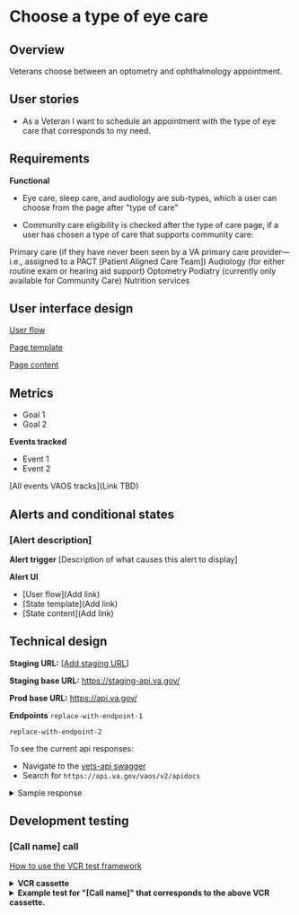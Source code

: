 # Choose a type of eye care

## Overview
Veterans choose between an optometry and ophthalmology appointment.
## User stories

- As a Veteran I want to schedule an appointment with the type of eye care that corresponds to my need. 

## Requirements

**Functional**
<!-- What the system should do in order to meet the user's needs (see user stories.) These are the aspects of the feature that the user can detect. -->
- Eye care, sleep care, and audiology are sub-types, which a user can choose from the page after "type of care"

- Community care eligibility is checked after the type of care page, if a user has chosen a type of care that supports community care:

Primary care (if they have never been seen by a VA primary care provider—i.e., assigned to a PACT [Patient Aligned Care Team])
Audiology (for either routine exam or hearing aid support)
Optometry
Podiatry (currently only available for Community Care)
Nutrition services


## User interface design

[User flow](https://www.figma.com/file/xRs9s6QWoBPRhpdYCGc3cV/User-Flow?type=whiteboard&node-id=155-31279&t=YKoF2YbaafF6RwO9-4) 

[Page template](https://www.figma.com/file/twogqAIoOL9WAFRqvUbwiS/VAOS-Templates?type=design&node-id=2403-49117&mode=design)

[Page content](https://github.com/department-of-veterans-affairs/va.gov-team/blob/master/products/health-care/appointments/va-online-scheduling/content/schedule-all-flows.md#choose-eye-care:~:text=Back%0AContinue-,Choose,-eye%20care)

## Metrics
<!--Goals for this feature, and how we track them through analytics-->

- Goal 1
- Goal 2

**Events tracked**
<!-- Descriptions of events tracked on this page to meet those goals -->

- Event 1
- Event 2

[All events VAOS tracks](Link TBD)

## Alerts and conditional states
<!-- Any alerts that could display for this feature and what triggers them. -->

### [Alert description]
<!-- Add a new section for each alert -->

**Alert trigger**
[Description of what causes this alert to display]

**Alert UI**
- [User flow](Add link)
- [State template](Add link)
- [State content](Add link)

## Technical design
<!-- Endpoints and sample responses -->

**Staging URL:** [[Add staging URL](https://staging.va.gov/my-health/appointments/new-appointment/choose-eye-care)]

**Staging base URL:** https://staging-api.va.gov/

**Prod base URL:** https://api.va.gov/

**Endpoints**
`replace-with-endpoint-1`

`replace-with-endpoint-2`

To see the current api responses:
- Navigate to the [vets-api swagger](https://department-of-veterans-affairs.github.io/va-digital-services-platform-docs/api-reference/#/)
- Search for `https://api.va.gov/vaos/v2/apidocs`

<details>
  <summary>Sample response</summary>

```json
[Add sample response]
```

</details>

## Development testing
<!-- Unit tests, API tests -->

### [Call name] call

[How to use the VCR test framework](https://www.rubydoc.info/gems/vcr/VCR)
  
<details>
  <summary><b>VCR cassette</b></summary>

```
[Add VCR cassette]

```
</details>

<details>
  <summary><b>Example test for "[Call name]" that corresponds to the above VCR cassette.</b></summary>

```
[Add example test]
```
</details>
